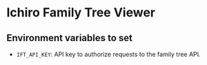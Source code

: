 # Ichiro Family Tree Viewer

## Environment variables to set
- `IFT_API_KEY`: API key to authorize requests to the family tree API.
